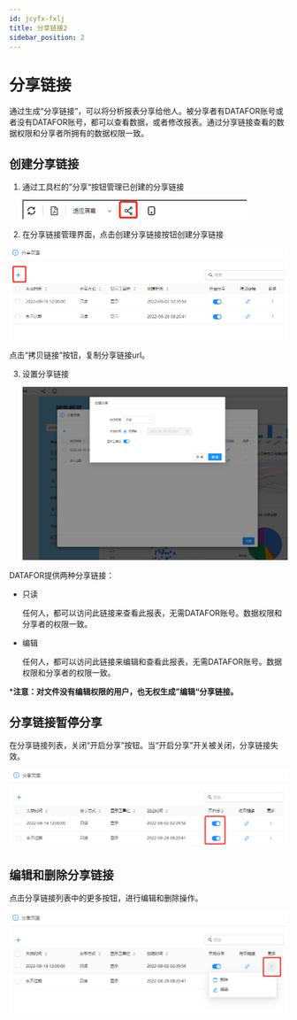 ```yaml
---
id: jcyfx-fxlj
title: 分享链接2
sidebar_position: 2
---
```

# 分享链接

通过生成“分享链接”，可以将分析报表分享给他人。被分享者有DATAFOR账号或者没有DATAFOR账号，都可以查看数据，或者修改报表。通过分享链接查看的数据权限和分享者所拥有的数据权限一致。

## 创建分享链接

1. 通过工具栏的”分享“按钮管理已创建的分享链接

   <div align="left"><img src="../../static/img/datafor/share/image-20220828201920281.png" alt="image-20220828201920281" style="zoom:80%;" /></div>

2. 在分享链接管理界面，点击创建分享链接按钮创建分享链接

  <div align="left"><img src="../../static/img/datafor/share/image-20220828202439760.png" alt="image-20220828202439760" style="zoom:80%;" /></div>

  点击“拷贝链接”按钮，复制分享链接url。 

3. 设置分享链接

     <div align="left"><img src="../../static/img/datafor/share/image-20220828202536562.png" alt="image-20220828202536562" style="zoom:80%;" /></div>



DATAFOR提供两种分享链接：

- 只读

  任何人，都可以访问此链接来查看此报表，无需DATAFOR账号。数据权限和分享者的权限一致。

- 编辑

  任何人，都可以访问此链接来编辑和查看此报表，无需DATAFOR账号。数据权限和分享者的权限一致。

***注意：对文件没有编辑权限的用户，也无权生成”编辑“分享链接。**

## 分享链接暂停分享

在分享链接列表，关闭“开启分享”按钮。当“开启分享”开关被关闭，分享链接失效。

<div align="left"><img src="../../static/img/datafor/share/image-20220828205005834.png" alt="image-20220828205005834" style="zoom: 80%;" /></div>

## 编辑和删除分享链接

点击分享链接列表中的更多按钮，进行编辑和删除操作。

<div align="left"><img src="../../static/img/datafor/share/image-20220828205310410.png" alt="image-20220828205310410" style="zoom:80%;" /></div>
